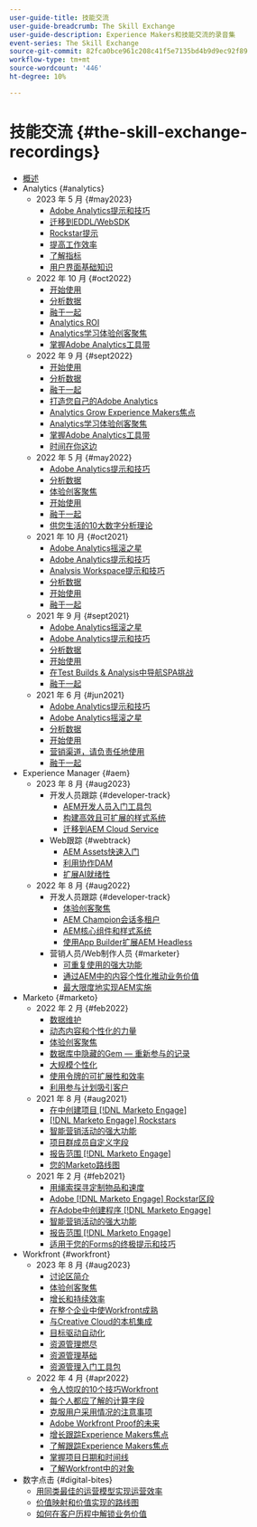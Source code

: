 ```yaml
---
user-guide-title: 技能交流
user-guide-breadcrumb: The Skill Exchange
user-guide-description: Experience Makers和技能交流的录音集
event-series: The Skill Exchange
source-git-commit: 82fca0bce961c208c41f5e7135bd4b9d9ec92f89
workflow-type: tm+mt
source-wordcount: '446'
ht-degree: 10%

---
```



# 技能交流 {#the-skill-exchange-recordings}

+ [概述](overview.md)
+ Analytics {#analytics}
   + 2023 年 5 月 {#may2023}
      + [Adobe Analytics提示和技巧](analytics/may2023/tips-and-tricks.md)
      + [迁移到EDDL/WebSDK](analytics/may2023/migrate.md)
      + [Rockstar提示](analytics/may2023/rockstar-tips.md)
      + [提高工作效率](analytics/may2023/productivity.md)
      + [了解指标](analytics/may2023/metrics.md)
      + [用户界面基础知识](analytics/may2023/user-interface.md)
   + 2022 年 10 月 {#oct2022}
      + [开始使用](analytics/oct2022/getting-started.md)
      + [分析数据](analytics/oct2022/analyzing-the-data.md)
      + [融于一起](analytics/oct2022/putting-it-all-together.md)
      + [Analytics ROI](analytics/oct2022/analytics-roi.md)
      + [Analytics学习体验创客聚焦](analytics/oct2022/spotlight.md)
      + [掌握Adobe Analytics工具带](analytics/oct2022/toolbelt.md)
   + 2022 年 9 月 {#sept2022}
      + [开始使用](analytics/sept2022/getting-started.md)
      + [分析数据](analytics/sept2022/analyzing-the-data.md)
      + [融于一起](analytics/sept2022/putting-it-all-together.md)
      + [打造您自己的Adobe Analytics](analytics/sept2022/making-analytics-your-own.md)
      + [Analytics Grow Experience Makers焦点](analytics/sept2022/grow-spotlight.md)
      + [Analytics学习体验创客聚焦](analytics/sept2022/learn-spotlight.md)
      + [掌握Adobe Analytics工具带](analytics/sept2022/toolbelt.md)
      + [时间在你这边](analytics/sept2022/time-is-on-your-side.md)
   + 2022 年 5 月 {#may2022}
      + [Adobe Analytics提示和技巧](analytics/may2022/tips-and-tricks.md)
      + [分析数据](analytics/may2022/analyze-data.md)
      + [体验创客聚焦](analytics/may2022/experience-makers-spotlight.md)
      + [开始使用](analytics/may2022/getting-started.md)
      + [融于一起](analytics/may2022/putting-all-together.md)
      + [供您生活的10大数字分析理论](analytics/may2022/top-ten.md)
   + 2021 年 10 月 {#oct2021}
      + [Adobe Analytics摇滚之星](analytics/oct2021/analytics-rockstars.md)
      + [Adobe Analytics提示和技巧](analytics/oct2021/tips-and-tricks.md)
      + [Analysis Workspace提示和技巧](analytics/oct2021/analysis-workspace-tips-and-tricks.md)
      + [分析数据](analytics/oct2021/analyze-data.md)
      + [开始使用](analytics/oct2021/getting-started.md)
      + [融于一起](analytics/oct2021/putting-all-together.md)
   + 2021 年 9 月 {#sept2021}
      + [Adobe Analytics摇滚之星](analytics/sept2021/analytics-rockstars.md)
      + [Adobe Analytics提示和技巧](analytics/sept2021/tips-and-tricks.md)
      + [分析数据](analytics/sept2021/analyze-data.md)
      + [开始使用](analytics/sept2021/getting-started.md)
      + [在Test Builds &amp; Analysis中导航SPA挑战](analytics/sept2021/navigate-spa.md)
      + [融于一起](analytics/sept2021/putting-all-together.md)
   + 2021 年 6 月 {#jun2021}
      + [Adobe Analytics提示和技巧](analytics/jun2021/tips-and-tricks.md)
      + [Adobe Analytics摇滚之星](analytics/jun2021/analytics-rockstars.md)
      + [分析数据](analytics/jun2021/analyze-data.md)
      + [开始使用](analytics/jun2021/getting-started.md)
      + [营销渠道，请负责任地使用](analytics/jun2021/marketing-channels.md)
      + [融于一起](analytics/jun2021/putting-all-together.md)
+ Experience Manager {#aem}
   + 2023 年 8 月 {#aug2023}
      + 开发人员跟踪 {#developer-track}
         + [AEM开发人员入门工具包](aem/aug2023/deploy-new-project.md)
         + [构建高效且可扩展的样式系统](aem/aug2023/scalable-style-system.md)
         + [迁移到AEM Cloud Service](aem/aug2023/migrate-to-aemcs.md)
      + Web跟踪 {#webtrack}
         + [AEM Assets快速入门](aem/aug2023/getting-started-aem-assets.md)
         + [利用协作DAM](aem/aug2023/collaborative-dam.md)
         + [扩展AI就绪性](aem/aug2023/metadata.md)
   + 2022 年 8 月 {#aug2022}
      + 开发人员跟踪 {#developer-track}
         + [体验创客聚焦](aem/aug2022/spotlight.md)
         + [AEM Champion会话多租户](aem/aug2022/multi-tenancy.md)
         + [AEM核心组件和样式系统](aem/aug2022/core-components.md)
         + [使用App Builder扩展AEM Headless](aem/aug2022/app-builder.md)
      + 营销人员/Web制作人员 {#marketer}
         + [可重复使用的强大功能](aem/aug2022/reusability.md)
         + [通过AEM中的内容个性化推动业务价值](aem/aug2022/personalization.md)
         + [最大限度地实现AEM实施](aem/aug2022/implementation.md)
+ Marketo {#marketo}
   + 2022 年 2 月 {#feb2022}
      + [数据维护](marketo/feb2022/data-maintenance.md)
      + [动态内容和个性化的力量](marketo/feb2022/dynamic-content.md)
      + [体验创客聚焦](marketo/feb2022/experience-makers-spotlight.md)
      + [数据库中隐藏的Gem — 重新参与的记录](marketo/feb2022/hidden-gems.md)
      + [大规模个性化](marketo/feb2022/personalization-at-scale.md)
      + [使用令牌的可扩展性和效率](marketo/feb2022/using-tokens.md)
      + [利用参与计划吸引客户](marketo/feb2022/utilize-engagement-programs.md)
   + 2021 年 8 月 {#aug2021}
      + [在中创建项目 [!DNL Marketo Engage]](marketo/aug2021/create-programs.md)
      + [[!DNL Marketo Engage] Rockstars](marketo/aug2021/engage-rockstars.md)
      + [智能营销活动的强大功能](marketo/aug2021/smart-campaign.md)
      + [项目群成员自定义字段](marketo/aug2021/program-member-custom-fields.md)
      + [报告范围 [!DNL Marketo Engage]](marketo/aug2021/reporting.md)
      + [您的Marketo路线图](marketo/aug2021/marketo-roadmap.md)
   + 2021 年 2 月 {#feb2021}
      + [用绳索探寻定制物品和速度](marketo/feb2021/custom-objects.md)
      + [Adobe [!DNL Marketo Engage] Rockstar区段](marketo/feb2021/rockstar.md)
      + [在Adobe中创建程序 [!DNL Marketo Engage]](marketo/feb2021/create-programs.md)
      + [智能营销活动的强大功能](marketo/feb2021/power-of-smart-campaign.md)
      + [报告范围 [!DNL Marketo Engage]](marketo/feb2021/reporting-within-marketo.md)
      + [适用于您的Forms的终极提示和技巧](marketo/feb2021/forms-tips-and-tricks.md)
+ Workfront {#workfront}
   + 2023 年 8 月 {#aug2023}
      + [讨论区简介](workfront/aug2023/introduction-to-boards.md)
      + [体验创客聚焦](workfront/aug2023/spotlight.md)
      + [增长和持续效率](workfront/aug2023/growth-continued-efficiencies.md)
      + [在整个企业中使Workfront成熟](workfront/aug2023/workfront-across-enterprise.md)
      + [与Creative Cloud的本机集成](workfront/aug2023/native-integtrations.md)
      + [目标驱动自动化](workfront/aug2023/automations.md)
      + [资源管理燃尽](workfront/aug2023/resource-management-burnout.md)
      + [资源管理基础](workfront/aug2023/resource-management.md)
      + [资源管理入门工具包](workfront/aug2023/resource-management-starter-kit.md)
   + 2022 年 4 月 {#apr2022}
      + [令人惊叹的10个技巧Workfront](workfront/apr2022/ten-tips.md)
      + [每个人都应了解的计算字段](workfront/apr2022/calculated-fields.md)
      + [克服用户采用情况的注意事项](workfront/apr2022/user-adoption.md)
      + [Adobe Workfront Proof的未来](workfront/apr2022/workfront-proof.md)
      + [增长跟踪Experience Makers焦点](workfront/apr2022/grow-track-spotlight.md)
      + [了解跟踪Experience Makers焦点](workfront/apr2022/learn-track-spotlight.md)
      + [掌握项目日期和时间线](workfront/apr2022/projects-dates-timelines.md)
      + [了解Workfront中的对象](workfront/apr2022/understanding-objects.md)
+ 数字点击 {#digital-bites}
   + [用同类最佳的运营模型实现运营效率](digital-bites/operational-model.md)
   + [价值映射和价值实现的路线图](digital-bites/roadmap.md)
   + [如何在客户历程中解锁业务价值](digital-bites/business-value.md)
